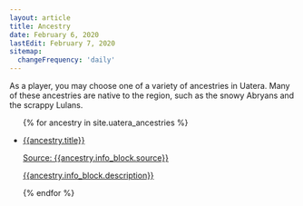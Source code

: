 ```yaml
---
layout: article
title: Ancestry
date: February 6, 2020
lastEdit: February 7, 2020
sitemap:
  changeFrequency: 'daily'
---
```


As a player, you may choose one of a variety of ancestries in Uatera.
Many of these ancestries are native to the region, such as the snowy Abryans
and the scrappy Lulans.

<ul class="ancestry_info_block_list">
  {% for ancestry in site.uatera_ancestries %}
    <li class="ancestry_info_block">
      <a href="{{ancestry.url}}">
        <p class="ancestry_info_block_header"> {{ancestry.title}} </p>
        <p class="ancestry_info_block_source"> Source: {{ancestry.info_block.source}} </p>
        <p class="ancestry_info_block_description"> {{ancestry.info_block.description}} </p>
      </a>
    </li>
  {% endfor %}
</ul>
